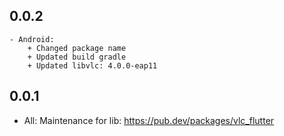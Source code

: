 ## 0.0.2
    - Android:
        + Changed package name
        + Updated build gradle
        + Updated libvlc: 4.0.0-eap11
## 0.0.1
 - All: Maintenance for lib: https://pub.dev/packages/vlc_flutter

